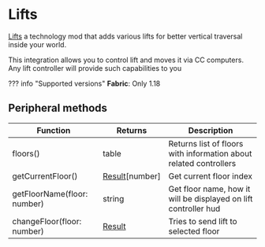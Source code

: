 # Lifts

[Lifts](https://www.curseforge.com/minecraft/mc-mods/lifts) a technology mod that adds various lifts for better vertical traversal inside your world.

This integration allows you to control lift and moves it via CC computers. Any lift controller will provide such capabilities to you

??? info "Supported versions"
    **Fabric**: Only 1.18

## Peripheral methods

| Function                    | Returns        | Description                                                       |
|-----------------------------|----------------|-------------------------------------------------------------------|
| floors()                    | table          | Returns list of floors with information about related controllers |
| getCurrentFloor()           | [Result](introduction.md#result)[number] | Get current floor index                                           |
| getFloorName(floor: number) | string         | Get floor name, how it will be displayed on lift controller hud   |
| changeFloor(floor: number)  | [Result](introduction.md#result) | Tries to send lift to selected floor                              |